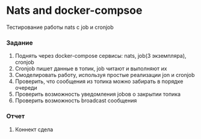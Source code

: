 # Nats and docker-compsoe
Тестирование работы nats c job и cronjob
### Задание  
1. Поднять через docker-compose сервисы: nats, job(3 экземпляра), cronjob
2. Cronjob пишет данные в топик, job читают и выполняют их
3. Смоделировать работу, используя простые реализации jon и cronjob
4. Проверить, что сообщения из топика можно забирать в порядке очереди
5. Проверить возможность уведомления jobов о закрытии топика
6. Проверить возможность broadcast сообщения
### Отчет  
1.  Коннект сдела